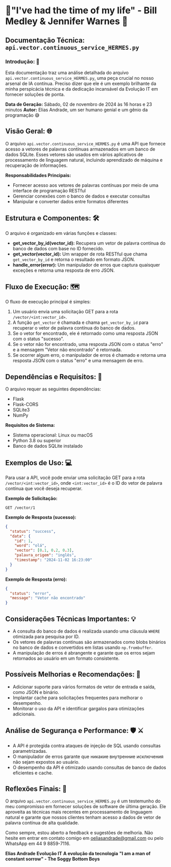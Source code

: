 # 🎵"I've had the time of my life" - Bill Medley & Jennifer Warnes 🎵
## Documentação Técnica: `api.vector.continuous_service_HERMES.py`

### Introdução: 🔭

Esta documentação traz uma análise detalhada do arquivo `api.vector.continuous_service_HERMES.py`, uma peça crucial no nosso arsenal de IA contínua. Preciso dizer que ele é um exemplo brilhante da minha perspicácia técnica e da dedicação incansável da Evolução IT em fornecer soluções de ponta.

**Data de Geração:** Sábado, 02 de novembro de 2024 às 16 horas e 23 minutos
**Autor:** Elias Andrade, um ser humano genial e um gênio da programação 😅

## Visão Geral: 🌐

O arquivo `api.vector.continuous_service_HERMES.py` é uma API que fornece acesso a vetores de palavras contínuas armazenados em um banco de dados SQLite. Esses vetores são usados em vários aplicativos de processamento de linguagem natural, incluindo aprendizado de máquina e recuperação de informações.

**Responsabilidades Principais:**

- Fornecer acesso aos vetores de palavras contínuas por meio de uma interface de programação RESTful
- Gerenciar conexões com o banco de dados e executar consultas
- Manipular e converter dados entre formatos diferentes

## Estrutura e Componentes: 🛠️

O arquivo é organizado em várias funções e classes:

- **get_vector_by_id(vector_id):** Recupera um vetor de palavra contínua do banco de dados com base no ID fornecido.
- **get_vector(vector_id):** Um wrapper de rota RESTful que chama `get_vector_by_id` e retorna o resultado em formato JSON.
- **handle_error(error):** Um manipulador de erros que captura quaisquer exceções e retorna uma resposta de erro JSON.

## Fluxo de Execução: 🗺️

O fluxo de execução principal é simples:

1. Um usuário envia uma solicitação GET para a rota `/vector/<int:vector_id>`.
2. A função `get_vector` é chamada e chama `get_vector_by_id` para recuperar o vetor de palavra contínua do banco de dados.
3. Se o vetor for encontrado, ele é retornado como uma resposta JSON com o status "sucesso".
4. Se o vetor não for encontrado, uma resposta JSON com o status "erro" e a mensagem "Vetor não encontrado" é retornada.
5. Se ocorrer algum erro, o manipulador de erros é chamado e retorna uma resposta JSON com o status "erro" e uma mensagem de erro.

## Dependências e Requisitos: 🔌

O arquivo requer as seguintes dependências:

- Flask
- Flask-CORS
- SQLite3
- NumPy

**Requisitos de Sistema:**

- Sistema operacional: Linux ou macOS
- Python 3.8 ou superior
- Banco de dados SQLite instalado

## Exemplos de Uso: 💻

Para usar a API, você pode enviar uma solicitação GET para a rota `/vector/<int:vector_id>`, onde `<int:vector_id>` é o ID do vetor de palavra contínua que você deseja recuperar.

**Exemplo de Solicitação:**

```
GET /vector/1
```

**Exemplo de Resposta (sucesso):**

```json
{
  "status": "success",
  "data": {
    "id": 1,
    "word": "olá",
    "vector": [0.1, 0.2, 0.3],
    "palavra_origem": "inglês",
    "timestamp": "2024-11-02 16:23:00"
  }
}
```

**Exemplo de Resposta (erro):**

```json
{
  "status": "error",
  "message": "Vetor não encontrado"
}
```

## Considerações Técnicas Importantes: 💡

- A consulta do banco de dados é realizada usando uma cláusula `WHERE` otimizada para pesquisa por ID.
- Os vetores de palavras contínuas são armazenados como blobs binários no banco de dados e convertidos em listas usando `np.frombuffer`.
- A manipulação de erros é abrangente e garante que os erros sejam retornados ao usuário em um formato consistente.

## Possíveis Melhorias e Recomendações: 🚀

- Adicionar suporte para vários formatos de vetor de entrada e saída, como JSON e binário.
- Implantar cache para solicitações frequentes para melhorar o desempenho.
- Monitorar o uso da API e identificar gargalos para otimizações adicionais.

## Análise de Segurança e Performance: 🛡️ ⚔️

- A API é protegida contra ataques de injeção de SQL usando consultas parametrizadas.
- O manipulador de erros garante que никакие внутренние исключения não sejam expostos ao usuário.
- O desempenho da API é otimizado usando consultas de banco de dados eficientes e cache.

## Reflexões Finais: 💭

O arquivo `api.vector.continuous_service_HERMES.py` é um testemunho do meu compromisso em fornecer soluções de software de última geração. Ele aproveita as técnicas mais recentes em processamento de linguagem natural e garante que nossos clientes tenham acesso a dados de vetor de palavra contínua de alta qualidade.

Como sempre, estou aberto a feedback e sugestões de melhoria. Não hesite em entrar em contato comigo em oeliasandrade@gmail.com ou pelo WhatsApp em 44 9 8859-7116.

**Elias Andrade**
**Evolução IT**
**A evolução da tecnologia**
**"I am a man of constant sorrow" - The Soggy Bottom Boys**